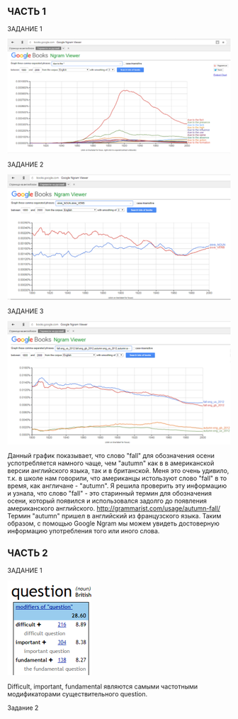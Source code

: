 ## ЧАСТЬ 1

ЗАДАНИЕ 1

![](https://github.com/whydid/hw6/blob/master/2018-04-06_13-27-03.png)

ЗАДАНИЕ 2

![](https://github.com/whydid/hw6/blob/master/2.png)

ЗАДАНИЕ 3

![](https://github.com/whydid/hw6/blob/master/3.png)

Данный график показывает, что слово "fall" для обозначения осени успотребляется намного чаще, чем "autumn" как в в американской версии английского языка, так и в британской. Меня это очень удивило, т.к. в школе нам говорили, что американцы истользуют слово "fall" в то время, как англичане - "autumn". Я решила проверить эту информацию и узнала, что слово "fall" - это старинный термин для обозначения осени, который появился и использовался задолго до появления американского английского. <http://grammarist.com/usage/autumn-fall/> Термин "autumn" пришел в английский из французского языка. Таким образом, с помощью Google Ngram мы можем увидеть достоверную информацию употребления того или иного слова. 

## ЧАСТЬ 2

ЗАДАНИЕ 1

![](https://github.com/whydid/hw6/blob/master/4..png)

Difficult, important, fundamental являются самыми частотными модификаторами существительного question. 

Задание 2


